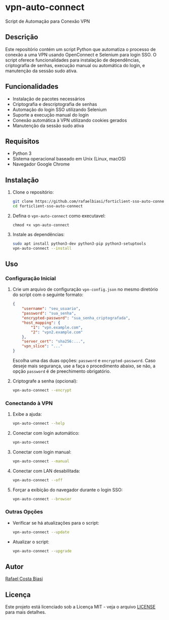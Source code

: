 # vpn-auto-connect

Script de Automação para Conexão VPN

## Descrição

Este repositório contém um script Python que automatiza o processo de conexão a uma VPN usando OpenConnect e Selenium para login SSO. O script oferece funcionalidades para instalação de dependências, criptografia de senhas, execução manual ou automática do login, e manutenção da sessão sudo ativa.

## Funcionalidades

- Instalação de pacotes necessários
- Criptografia e descriptografia de senhas
- Automação do login SSO utilizando Selenium
- Suporte a execução manual do login
- Conexão automática à VPN utilizando cookies gerados
- Manutenção da sessão sudo ativa

## Requisitos

- Python 3
- Sistema operacional baseado em Unix (Linux, macOS)
- Navegador Google Chrome

## Instalação

1. Clone o repositório:
    ```sh
    git clone https://github.com/rafaelbiasi/forticlient-sso-auto-connect.git
    cd forticlient-sso-auto-connect
    ```
2. Defina o `vpn-auto-connect` como executavel:
   ```
   chmod +x vpn-auto-connect
   ```
4. Instale as dependências:
    ```sh
    sudo apt install python3-dev python3-pip python3-setuptools
    vpn-auto-connect --install
    ```
## Uso

### Configuração Inicial

1. Crie um arquivo de configuração `vpn-config.json` no mesmo diretório do script com o seguinte formato:
    ```json
    {
        "username": "seu_usuario",
        "password": "sua_senha",
        "encrypted-password": "sua_senha_criptografada",
        "host_mapping": {
            "1": "vpn.example.com",
            "2": "vpn2.example.com"
        },
        "server_cert": "sha256:...",
        "vpn_slice": "..."
    }
    ```
   Escolha uma das duas opções: `password` e `encrypted-password`. Caso deseje mais segurança, use a faça o procedimento abaixo, se não, a opção `password` é de preechimento obrigatório.

2. Criptografe a senha (opcional):
    ```sh
    vpn-auto-connect --encrypt
    ```

### Conectando à VPN
1. Exibe a ajuda:
    ```sh
    vpn-auto-connect --help
    ```
    
2. Conectar com login automático:
    ```sh
    vpn-auto-connect
    ```

3. Conectar com login manual:
    ```sh
    vpn-auto-connect --manual
    ```

4. Conectar com LAN desabilitada:
    ```sh
    vpn-auto-connect --off
    ```

5. Forçar a exibição do navegador durante o login SSO:
    ```sh
    vpn-auto-connect --browser
    ```

### Outras Opções

- Verificar se há atualizações para o script:
    ```sh
    vpn-auto-connect --update
    ```

- Atualizar o script:
    ```sh
    vpn-auto-connect --upgrade
    ```

## Autor

[Rafael Costa Biasi](https://rafaelbiasi.com.br/)

## Licença

Este projeto está licenciado sob a Licença MIT - veja o arquivo [LICENSE](LICENSE) para mais detalhes.
